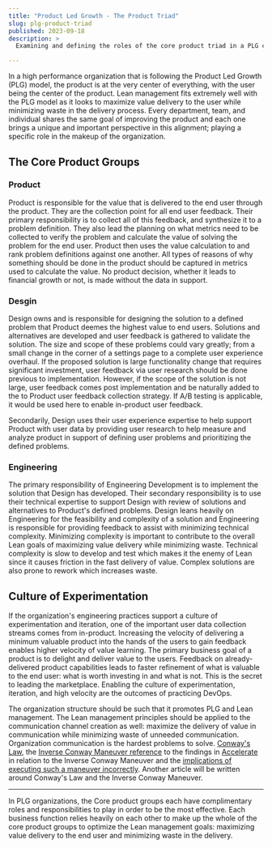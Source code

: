 ```yaml
---
title: "Product Led Growth - The Product Triad"
slug: plg-product-triad
published: 2023-09-18
description: >
  Examining and defining the roles of the core product triad in a PLG company

---
```


In a high performance organization that is following the Product Led Growth (PLG) model, the product
is at the very center of everything, with the user being the center of the product. Lean management
fits extremely well with the PLG model as it looks to maximize value delivery to the user while
minimizing waste in the delivery process. Every department, team, and individual shares the same
goal of improving the product and each one brings a unique and important perspective in this
alignment; playing a specific role in the makeup of the organization.


## The Core Product Groups
### Product

Product is responsible for the value that is delivered to the end user through the product. They are
the collection point for all end user feedback. Their primary responsibility is to collect all of
this feedback, and synthesize it to a problem definition. They also lead the planning on what
metrics need to be collected to verify the problem and calculate the value of solving the problem
for the end user. Product then uses the value calculation to and rank problem definitions against
one another. All types of reasons of why something should be done in the product should be captured
in metrics used to calculate the value. No product decision, whether it leads to financial growth or
not, is made without the data in support.


### Desgin

Design owns and is responsible for designing the solution to a defined problem that Product deemes
the highest value to end users. Solutions and alternatives are developed and user feedback is
gathered to validate the solution. The size and scope of these problems could vary greatly; from a
small change in the corner of a settings page to a complete user experience overhaul. If the
proposed solution is large functionality change that requires significant investment, user feedback
via user research should be done previous to implementation. However, if the scope of the solution
is not large, user feedback comes post implementation and be naturally added to the to Product user
feedback collection strategy. If A/B testing is applicable, it would be used here to enable
in-product user feedback. 

Secondarily, Design uses their user experience expertise to help support Product with user data by
providing user research to help measure and analyze product in support of defining user problems and
prioritizing the defined problems. 


### Engineering

The primary responsibility of Engineering Development is to implement the solution that Design has
developed. Their secondary responsibility is to use their technical expertise to support Design with
review of solutions and alternatives to Product's defined problems. Design leans heavily on
Engineering for the feasibility and complexity of a solution and Engineering is responsible for
providing feedback to assist with minimizing technical complexity. Minimizing complexity is
important to contribute to the overall Lean goals of maximizing value delivery while minimizing
waste. Technical complexity is slow to develop and test which makes it the enemy of Lean since it
causes friction in the fast delivery of value. Complex solutions are also prone to rework which
increases waste. 


## Culture of Experimentation

If the organization's engineering practices support a culture of experimentation and iteration, one of the important
user data collection streams comes from in-product. Increasing the velocity of delivering a minimum valuable product
into the hands of the users to gain feedback enables higher velocity of value learning. The primary business goal of a
product is to delight and deliver value to the users. Feedback on already-delivered product capabilities leads to faster
refinement of what is valuable to the end user: what is worth investing in and what is not. This is the secret to
leading the marketplace. Enabling the culture of experimentation, iteration, and high velocity are the outcomes of
practicing DevOps.

The organization structure should be such that it promotes PLG and Lean management. The Lean
management principles should be applied to the communication channel creation as well: maximize the
delivery of value in communication while minimizing waste of unneeded communication. Organization
communication is the hardest problems to solve. [Conway's
Law](https://www.melconway.com/Home/Committees_Paper.html), the [Inverse Conway Maneuver
reference](https://yoan-thirion.gitbook.io/knowledge-base/xtrem-reading/resources/book-notes/team-topologies#conways-law)
to the findings in [Accelerate](https://www.oreilly.com/library/view/accelerate/9781457191435/) in
relation to the Inverse Conway Maneuver and the [implications of executing such a maneuver
incorrectly](https://medium.com/@Cyrdup/icm-1-say-no-to-the-inverse-conway-maneuver-6672ba2373cb).
Another article will be written around Conway's Law and the Inverse Conway Maneuver.


---

In PLG organizations, the Core product groups each have complimentary roles and responsibilities to play in order to
be the most effective. Each business function relies heavily on each other to make up the whole of the core product 
groups to optimize the Lean management goals: maximizing value delivery to the end user and minimizing waste in the
delivery.
